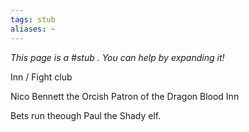 ```yaml
---
tags: stub
aliases: ~
---
```


*This page is a #stub . You can help by expanding it!*

Inn / Fight club

Nico Bennett the Orcish Patron of the Dragon Blood Inn

Bets run theough Paul the Shady elf.
